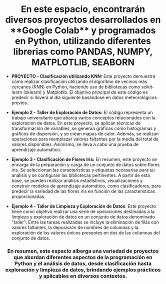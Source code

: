 <h1 align="center"> En este espacio, encontrarán diversos proyectos desarrollados en **Google Colab** y programados en Python, utilizando diferentes librerias como PANDAS, NUMPY, MATPLOTLIB, SEABORN </h1>

- **PROYECTO - Clasificación utilizando KNN:** Este proyecto demuestra cómo realizar clasificación utilizando el algoritmo de vecinos más cercanos (KNN) en Python, haciendo uso de bibliotecas como scikit-learn (sklearn) y Matplotlib. El objetivo principal de este código es predecir si lloverá al día siguiente basándose en datos meteorológicos previos.

- **Ejemplo 2 - Taller de Exploración de Datos:** El código representa un trabajo universitario que abarca varios conceptos relacionados con la exploración de datos. En este proyecto, se aplican técnicas de transformación de variables, se generan gráficas como histogramas y gráficos de dispersión, y se crean mapas de calor. Además, se realizan operaciones para reemplazar valores faltantes por la media del total de valores disponibles. Asimismo, se lleva a cabo una prueba de aprendizaje automático.

- **Ejemplo 3 - Clasificación de Flores Iris:** En resumen, este proyecto se encarga de la preparación y carga de un conjunto de datos sobre flores iris. Se seleccionan las características y etiquetas necesarias para su análisis y se configuran las bibliotecas pertinentes. A partir de esta base, se pueden realizar análisis estadísticos, visualizaciones y construir modelos de aprendizaje automático, como clasificadores, para predecir la variedad de las flores iris en función de las características proporcionadas.

- **Ejemplo 4 - Taller de Limpieza y Exploración de Datos**: Este proyecto tiene como objetivo realizar una serie de operaciones destinadas a la limpieza y exploración de datos en un conjunto de datos denominado "taller". Entre las tareas realizadas se incluye la eliminación de filas con valores faltantes, la depuración de nombres de columnas y la exploración de los valores únicos presentes en dos de las columnas del conjunto de datos.

<h3 align="center"> En resumen, este espacio alberga una variedad de proyectos que abordan diferentes aspectos de la programación en Python y el análisis de datos, desde clasificación hasta exploración y limpieza de datos, brindando ejemplos prácticos y aplicables en diversos contextos.</h3>







         
